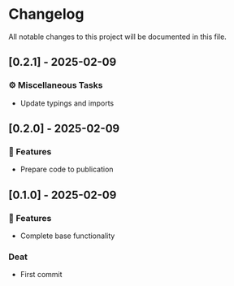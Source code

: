 # Changelog

All notable changes to this project will be documented in this file.

## [0.2.1] - 2025-02-09

### ⚙️ Miscellaneous Tasks

- Update typings and imports

## [0.2.0] - 2025-02-09

### 🚀 Features

- Prepare code to publication

## [0.1.0] - 2025-02-09

### 🚀 Features

- Complete base functionality

### Deat

- First commit

